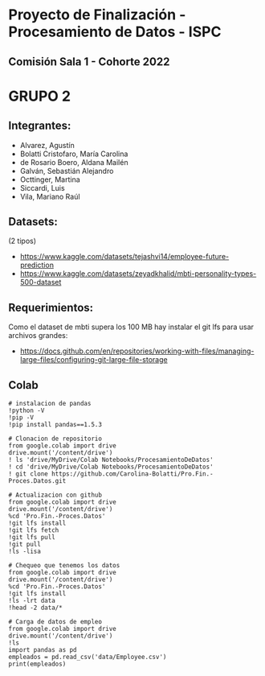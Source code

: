 # Proyecto de Finalización - Procesamiento de Datos - ISPC

## Comisión Sala 1 - Cohorte 2022

# GRUPO 2

## Integrantes:
* Alvarez, Agustín
* Bolatti Cristofaro, María Carolina
* de Rosario Boero, Aldana Mailén
* Galván, Sebastián Alejandro
* Octtinger, Martina
* Siccardi, Luis
* Vila, Mariano Raúl

## Datasets:
(2 tipos)
* https://www.kaggle.com/datasets/tejashvi14/employee-future-prediction
* https://www.kaggle.com/datasets/zeyadkhalid/mbti-personality-types-500-dataset

## Requerimientos:
Como el dataset de mbti supera los 100 MB hay instalar el git lfs para usar archivos grandes:
* https://docs.github.com/en/repositories/working-with-files/managing-large-files/configuring-git-large-file-storage

## Colab
```
# instalacion de pandas
!python -V
!pip -V
!pip install pandas==1.5.3
```

```
# Clonacion de repositorio
from google.colab import drive
drive.mount('/content/drive')
! ls 'drive/MyDrive/Colab Notebooks/ProcesamientoDeDatos'
! cd 'drive/MyDrive/Colab Notebooks/ProcesamientoDeDatos'
! git clone https://github.com/Carolina-Bolatti/Pro.Fin.-Proces.Datos.git
```

```
# Actualizacion con github
from google.colab import drive
drive.mount('/content/drive')
%cd 'Pro.Fin.-Proces.Datos'
!git lfs install
!git lfs fetch
!git lfs pull
!git pull
!ls -lisa
```

```
# Chequeo que tenemos los datos
from google.colab import drive
drive.mount('/content/drive')
%cd 'Pro.Fin.-Proces.Datos'
!git lfs install
!ls -lrt data
!head -2 data/*
```

```
# Carga de datos de empleo
from google.colab import drive
drive.mount('/content/drive')
!ls
import pandas as pd
empleados = pd.read_csv('data/Employee.csv')
print(empleados)

```


